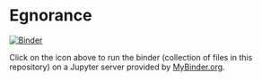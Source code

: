 # Egnorance

[![Binder](https://mybinder.org/badge_logo.svg)](https://mybinder.org/v2/gh/TMEnglish/Egnorance/master)

Click on the icon above to run the binder (collection of files in this repository) on a Jupyter server provided by [MyBinder.org](https://mybinder.org/). 